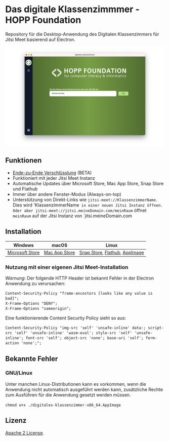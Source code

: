 # Das digitale Klassenzimmmer - HOPP Foundation

Repository für die Desktop-Anwendung des Digitalen Klassenzimmers für Jitsi Meet basierend auf Electron.

![](screenshot.png)

## Funktionen
- [Ende-zu-Ende Verschlüsslung](https://jitsi.org/blog/e2ee/) (BETA)
- Funktioniert mit jeder Jitsi Meet Instanz
- Automatische Updates über Microsoft Store, Mac App Store, Snap Store und Flathub
- Immer über andere Fenster-Modus (Always-on-top)
- Unterstützung von Direkt-Links wie `jitsi-meet://KlassenzimmerName`. Dies wird 'KlassenzimmerName` in einer neuen Jitsi Instanz öffnen. Oder aber jitsi-meet://jitsi.meineDomain.com/meinRaum` öffnet `meinRaum` auf der Jitsi Instanz von `jitsi.meineDomain.com

## Installation

| Windows | macOS | Linux |
| -- | -- | -- |
| [Microsoft Store](https://www.microsoft.com/de-de/p/digitales-klassenzimmer/9n9sf818473p) | [Mac App Store](https://apps.apple.com/de/app/digitales-klassenzimmer/id1508736201) | [Snap Store](https://snapcraft.io/digitales-klassenzimmer), [Flathub](https://flathub.org/apps/details/de.hoppfoundation.klassenzimmer), [AppImage](https://github.com/HoppFoundation/jitsi-meet-electron/releases/latest/download/digitales-klassenzimmer-x86_64.AppImage) |

### Nutzung mit einer eigenen Jitsi Meet-Installation

*Warnung*: Der folgende HTTP Header ist bekannt Fehler in der Electron Anwendung zu verursachen:

```
Content-Security-Policy "frame-ancestors [looks like any value is bad]";
X-Frame-Options "DENY";
X-Frame-Options "sameorigin";
```
Eine funktionierende Content Security Policy sieht so aus:
```
Content-Security-Policy "img-src 'self' 'unsafe-inline' data:; script-src 'self' 'unsafe-inline' 'wasm-eval'; style-src 'self' 'unsafe-inline'; font-src 'self'; object-src 'none'; base-uri 'self'; form-action 'none';";
```

## Bekannte Fehler

### GNU/Linux

Unter manchen Linux-Distributionen kann es vorkommen, wenn die Anwendung nicht automatisch ausgeführt werden kann, zusätzliche Rechte zum Ausführen für die Anwendung gesetzt werden müssen.

`chmod u+x ./digitales-klassenzimmer-x86_64.AppImage`

## Lizenz

[Apache 2 License](LICENSE).

[LICENSE]: LICENSE
